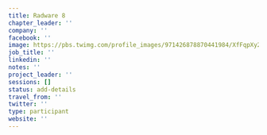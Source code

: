 ```yaml
---
title: Radware 8 
chapter_leader: ''
company: ''
facebook: ''
image: https://pbs.twimg.com/profile_images/971426878870441984/XfFqpXy2_400x400.jpg
job_title: ''
linkedin: ''
notes: ''
project_leader: ''
sessions: []
status: add-details
travel_from: ''
twitter: ''
type: participant
website: ''
---
```


<!-- put more details about participant here -->
